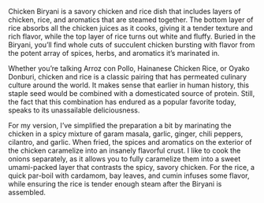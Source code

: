 Chicken Biryani is a savory chicken and rice dish that includes layers of chicken, rice, and aromatics that are steamed together. The bottom layer of rice absorbs all the chicken juices as it cooks, giving it a tender texture and rich flavor, while the top layer of rice turns out white and fluffy. Buried in the Biryani, you’ll find whole cuts of succulent chicken bursting with flavor from the potent array of spices, herbs, and aromatics it’s marinated in.

Whether you’re talking Arroz con Pollo, Hainanese Chicken Rice, or Oyako Donburi, chicken and rice is a classic pairing that has permeated culinary culture around the world. It makes sense that earlier in human history, this staple seed would be combined with a domesticated source of protein. Still, the fact that this combination has endured as a popular favorite today, speaks to its unassailable deliciousness.

For my version, I’ve simplified the preparation a bit by marinating the chicken in a spicy mixture of garam masala, garlic, ginger, chili peppers, cilantro, and garlic. When fried, the spices and aromatics on the exterior of the chicken caramelize into an insanely flavorful crust. I like to cook the onions separately, as it allows you to fully caramelize them into a sweet umami-packed layer that contrasts the spicy, savory chicken. For the rice, a quick par-boil with cardamom, bay leaves, and cumin infuses some flavor, while ensuring the rice is tender enough steam after the Biryani is assembled.